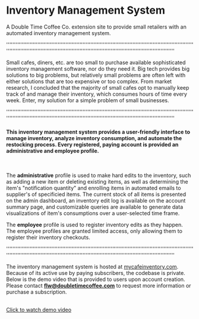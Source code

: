 # Inventory Management System
A Double Time Coffee Co. extension site to provide small retailers with an automated inventory management system.

''''''''''''''''''''''''''''''''''''''''''''''''''''''''''''''''''''''''''''''''''''''''''''''''''''''''''''''''''''''''''''''''''''''''''''''''''''''''''''''''''''''''''''''''''''''''''''''''''''''''''''''''''''''''''''''''''''


Small cafes, diners, etc. are too small to purchase available sophisticated inventory management software, nor do they need it. Big tech provides big solutions to big problems, but relatively small problems are often left with either solutions that are too expensive or too complex. From market research, I concluded that the majority of small cafes opt to manually keep track of and manage their inventory, which consumes hours of time every week. Enter, my solution for a simple problem of small businesses.

''''''''''''''''''''''''''''''''''''''''''''''''''''''''''''''''''''''''''''''''''''''''''''''''''''''''''''''''''''''''''''''''''''''''''''''''''''''''''''''''''''''''''''''''''''''''''''''''''''''''''''''''''''''''''''''''''''

<h4>This inventory management system provides a user-friendly interface to manage inventory, analyze inventory consumption, and automate the restocking process. Every registered, paying account is provided an administrative and employee profile.</h4>
<br>

The <b>administrative</b> profile is used to make hard edits to the inventory, such as adding a new item or deleting existing items, as well as determining the item's "notification quantity" and enrolling items in automated emails to supplier's of specificied items. The current stock of all items is presented on the admin dashboard, an inventory edit log is available on the account summary page, and customizable queries are available to generate data visualizations of item's consumptions over a user-selected time frame.

The <b>employee</b> profile is used to register inventory edits as they happen. The employee profiles are granted limited access, only allowing them to register their inventory checkouts.


''''''''''''''''''''''''''''''''''''''''''''''''''''''''''''''''''''''''''''''''''''''''''''''''''''''''''''''''''''''''''''''''''''''''''''''''''''''''''''''''''''''''''''''''''''''''''''''''''''''''''''''''''''''''''''''''''''

The inventory management system is hosted at [mycafeinventory.com](https://mycafeinventory.com). Because of its active use by paying subscribers, the codebase is private. Below is the demo video that is provided to users upon account creation. Please contact <b>flw@doubletimecoffee.com</b> to request more information or purchase a subscription.

<br>
<a href="https://vimeo.com/850613991?share=copy">Click to watch demo video</a>





